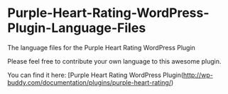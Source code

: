 Purple-Heart-Rating-WordPress-Plugin-Language-Files
===================================================

The language files for the Purple Heart Rating WordPress Plugin

Please feel free to contribute your own language to this awesome plugin.

You can find it here: [Purple Heart Rating WordPress Plugin(http://wp-buddy.com/documentation/plugins/purple-heart-rating/)
